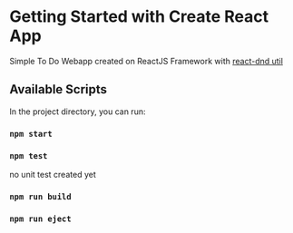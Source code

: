 # Getting Started with Create React App

Simple To Do Webapp created on ReactJS Framework with [react-dnd util](https://github.com/react-dnd/react-dnd)

## Available Scripts

In the project directory, you can run:

### `npm start`

### `npm test`
no unit test created yet

### `npm run build`
### `npm run eject`
